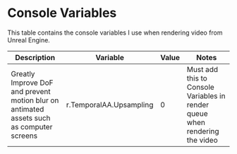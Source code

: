 # Console Variables
This table contains the console variables I use when rendering video from Unreal Engine.

Description | Variable | Value | Notes
--- | --- | --- | ---
Greatly Improve DoF and prevent motion blur on antimated assets such as computer screens | r.TemporalAA.Upsampling | 0 | Must add this to Console Variables in render queue when rendering the video
